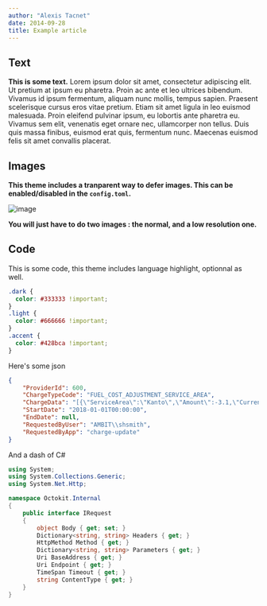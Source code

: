 ```yaml
---
author: "Alexis Tacnet"
date: 2014-09-28
title: Example article
---
```


## Text

**This is some text.** Lorem ipsum dolor sit amet, consectetur adipiscing elit. Ut pretium at ipsum eu pharetra. Proin ac ante et leo ultrices bibendum. Vivamus id ipsum fermentum, aliquam nunc mollis, tempus sapien. Praesent scelerisque cursus eros vitae pretium. Etiam sit amet ligula in leo euismod malesuada. Proin eleifend pulvinar ipsum, eu lobortis ante pharetra eu. Vivamus sem elit, venenatis eget ornare nec, ullamcorper non tellus. Duis quis massa finibus, euismod erat quis, fermentum nunc. Maecenas euismod felis sit amet convallis placerat.

## Images

**This theme includes a tranparent way to defer images. This can be enabled/disabled in the `config.toml`.**

![image](http://lorempixel.com/400/200/sports/)

**You will just have to do two images : the normal, and a low resolution one.**

## Code

This is some code, this theme includes language highlight, optionnal as well.

```css
.dark {
  color: #333333 !important;
}
.light {
  color: #666666 !important;
}
.accent {
  color: #428bca !important;
}
```

Here's some json

```json
{
    "ProviderId": 600,
    "ChargeTypeCode": "FUEL_COST_ADJUSTMENT_SERVICE_AREA",
    "ChargeData": "[{\"ServiceArea\":\"Kanto\",\"Amount\":-3.1,\"Currency\":\"JPY\",\"ChargeTypeCd\":\"CHG_FCA\"},{\"ServiceArea\":\"Chubu\",\"Amount\":-4.08,\"Currency\":\"JPY\",\"ChargeTypeCd\":\"CHG_FCA\"},{\"ServiceArea\":\"Kansai\",\"Amount\":-2.47,\"Currency\":\"JPY\",\"ChargeTypeCd\":\"CHG_FCA\"}]",
    "StartDate": "2018-01-01T00:00:00",
    "EndDate": null,
    "RequestedByUser": "AMBIT\\shsmith",
    "RequestedByApp": "charge-update"
}
```

And a dash of C#

```csharp
using System;
using System.Collections.Generic;
using System.Net.Http;

namespace Octokit.Internal
{
    public interface IRequest
    {
        object Body { get; set; }
        Dictionary<string, string> Headers { get; }
        HttpMethod Method { get; }
        Dictionary<string, string> Parameters { get; }
        Uri BaseAddress { get; }
        Uri Endpoint { get; }
        TimeSpan Timeout { get; }
        string ContentType { get; }
    }
}
```

